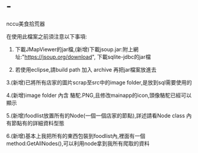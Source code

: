 # -
nccu美食拾荒器

在使用此檔案之前須注意以下事項:
1. 下載JMapViewer的jar檔,(新增)下載jsoup.jar:附上網址:"https://jsoup.org/download", 下載sqlite-jdbc的jar檔

2. 若使用eclipse,請build path 加入 archive 再把jar檔案放進去

3.(新增)已將所有店家的圖片scrap至src中的image folder,是放到sql需要使用的

4.(新增)image folder 內含 駱駝.PNG,且修改mainapp的icon,頭像駱駝已經可以顯示

5.(新增)foodlist放置所有的Node(一個一個店家的節點),詳述請看Node class 內有節點有的詳細資料型態

6.(新增)基本上我把所有的東西包裝到foodlist內,裡面有一個 method:GetAllNodes(),可以利用node拿到我所有爬取的資料
